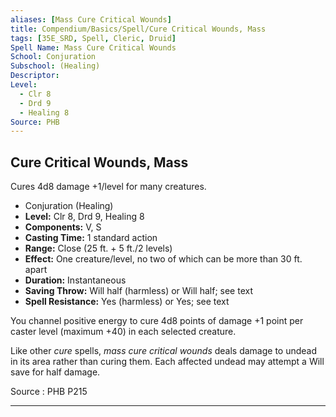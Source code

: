 ```yaml
---
aliases: [Mass Cure Critical Wounds]
title: Compendium/Basics/Spell/Cure Critical Wounds, Mass
tags: [35E_SRD, Spell, Cleric, Druid]
Spell Name: Mass Cure Critical Wounds
School: Conjuration
Subschool: (Healing)
Descriptor: 
Level:
  - Clr 8
  - Drd 9
  - Healing 8
Source: PHB
---
```



## Cure Critical Wounds, Mass

Cures 4d8 damage +1/level for many creatures.

*   Conjuration (Healing)
*   **Level:** Clr 8, Drd 9, Healing 8
*   **Components:** V, S
*   **Casting Time:** 1 standard action
*   **Range:** Close (25 ft. + 5 ft./2 levels)
*   **Effect:** One creature/level, no two of which can be more than 30 ft. apart
*   **Duration:** Instantaneous
*   **Saving Throw:** Will half (harmless) or Will half; see text
*   **Spell Resistance:** Yes (harmless) or Yes; see text

<p>You channel positive energy to cure 4d8 points of damage +1 point per caster level (maximum +40) in each selected creature.</p><p>Like other <i>cure</i> spells, <i>mass cure critical wounds</i> deals damage to undead in its area rather than curing them. Each affected undead may attempt a Will save for half damage.</p>

Source : PHB P215

---
